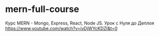 # mern-full-course
Курс MERN - Mongo, Express, React, Node JS. Урок с Нуля до Деплоя 
https://www.youtube.com/watch?v=ivDjWYcKDZI&t=0
